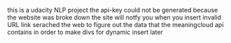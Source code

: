 this is a udacity NLP project
the api-key could not be generated because the website was broke down
the site will notfy you when you insert invalid URL link 
serached the web to figure out the data that the meaningcloud api contains in order to make divs for dynamic insert later 
